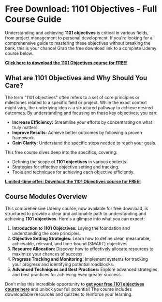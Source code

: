# Free Download: 1101 Objectives - Full Course Guide

Understanding and achieving **1101 objectives** is critical in various fields, from project management to personal development. If you're looking for a comprehensive guide to mastering these objectives without breaking the bank, this is your chance! Grab the free download link to a complete Udemy course below.

[**Click here to download the 1101 Objectives course for FREE!**](https://udemywork.com/1101-objectives)

## What are 1101 Objectives and Why Should You Care?

The term "1101 objectives" often refers to a set of core principles or milestones related to a specific field or project. While the exact context might vary, the underlying idea is a structured pathway to achieve desired outcomes. By understanding and focusing on these key objectives, you can:

*   **Increase Efficiency:** Streamline your efforts by concentrating on what truly matters.
*   **Improve Results:** Achieve better outcomes by following a proven framework.
*   **Gain Clarity:** Understand the specific steps needed to reach your goals.

This free course dives deep into the specifics, covering:

*   Defining the scope of **1101 objectives** in various contexts.
*   Strategies for effective objective setting and tracking.
*   Tools and techniques for achieving each objective efficiently.

[**Limited-time offer: Download the 1101 Objectives course for FREE!**](https://udemywork.com/1101-objectives)

## Course Modules Overview

This comprehensive Udemy course, now available for free download, is structured to provide a clear and actionable path to understanding and achieving **1101 objectives**. Here's a glimpse into what you can expect:

1.  **Introduction to 1101 Objectives:** Laying the foundation and understanding the core principles.
2.  **Objective Setting Strategies:** Learn how to define clear, measurable, achievable, relevant, and time-bound (SMART) objectives.
3.  **Resource Allocation:** Discover how to effectively allocate resources to maximize your chances of success.
4.  **Progress Tracking and Monitoring:** Implement systems for tracking your progress and identifying potential roadblocks.
5.  **Advanced Techniques and Best Practices:** Explore advanced strategies and best practices for achieving even greater success.

Don't miss this incredible opportunity to **[get your free 1101 objectives course here](https://udemywork.com/1101-objectives)** and unlock your full potential! The course includes downloadable resources and quizzes to reinforce your learning.
